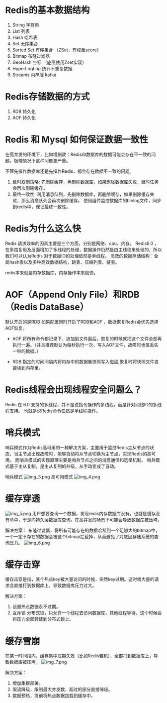 # Redis的基本数据结构
1. String 字符串
1. List 列表
1. Hash 哈希表
1. Set 无序集合
1. Sorted Set 有序集合 （ZSet，有权重score）
1. Bitmap 布隆过滤器
1. GeoHash 坐标 （底层使用Zset实现）
1. HyperLogLog 统计不重复数据
1. Streams 内存版 kafka

# Redis存储数据的方式
1. RDB 持久化
2. AOF 持久化

# Redis 和 Mysql 如何保证数据一致性
在高并发的环境下，比如增删改：Redis和数据库的数据可能会存在不一致的问题，极端情况下这种问题更严重。

不管先操作数据库还是先操作Redis，都会存在数据不一致的问题。

1. 延时双删策略: 先删除缓存，再删除数据库，如果删除数据库失败，延时任务会再次删除缓存。
2. 最终一致性: 利用消息队列，先删除数据库，再删除缓存，如果删除缓存失败，那么消息队列会再次删除缓存。
使用组件监控数据库的binlog文件，同步到redis中，保证最终一致性。

# Redis为什么这么快
Redis 请求效率的因素主要是三个方面，分别是网络、cpu、内存。
Redis6.0 ，在多路复用及层面增加了多线程的处理，数据操作仍然是由主线程来处理的，所以我们可以认为Redis 对于数据IO的处理依然是单线程。
高效的数据存储结构：全局hash表以及多种高效数据结构，跳表、压缩列表、链表。

redis本来就是内存数据库，内存操作本来就快。

# AOF（Append Only File）和RDB（Redis DataBase）
默认开启的是RDB
如果配置同时开启了RDB和AOF ，数据恢复Redis会优先选择AOF恢复。
- AOF
将所有命令都记录下，追加到文件最后，恢复的时候就把这个文件全部再执行一遍。（并且推荐默认为每秒执行一次，写入AOF文件，故障时也值丢失一秒的数据。）

- RDB
指定的时间间隔内将内存中的数据集快照写入磁盘,恢复时将快照文件直接读到内存里。



# Redis线程会出现线程安全问题么？
Redis 在 6.0 支持的多线程，并不是说指令操作的多线程，而是针对网络IO的多线程支持。
也就是说Redis命令任然是单线程操作。

# 哨兵模式
哨兵模式作为Redis高可用的一种解决方案，主要用于监控Redis主从节点的状态，当主节点出现故障时，能够自动将从节点切换为主节点，实现Redis的高可用。
而哨兵模式的实现原理主要是哨兵节点之间的消息通信和选举机制。
哨兵模式基于主从复制，是主从复制的升级，从手动变成了自动。

哨兵模式
![img_3.png](img_3.png)
高可用模式
![img_4.png](img_4.png)

# 缓存穿透
![img_5.png](img_5.png)
用户想要查询一个数据，发现redis内存数据库没有，也就是缓存没有命中，于是向持久层数据库查询。在高并发的场景下可能会导致数据库被压垮。

解决方案：
布隆过滤器，将所有可能存在的数据哈希到一个足够大的bitmap中，一个一定不存在的数据会被这个bitmap拦截掉，从而避免了对底层存储系统的查询压力。
![img_6.png](img_6.png)

# 缓存击穿
缓存击穿是指，某个热点key被大量访问的时候，突然key过期。这时候大量的请求会直接打到数据库上，导致数据库压力过大。

解决方案：
1. 设置热点数据永不过期。
2. 互斥锁 分布式锁，只允许一个线程去访问数据库，其他线程等待，这个时候会将压力全部转嫁到分布式锁上。

# 缓存雪崩
在某一时间段内，缓存集中过期失效（比如Redis宕机），全部打到数据库上，导致数据库被压垮。
![img_7.png](img_7.png)

解决方案：
1. 增加集群部署。
2. 限流降级，限制最大并发数，超过的部分直接降级。
3. 数据预热，提前将热点数据加载到缓存中。